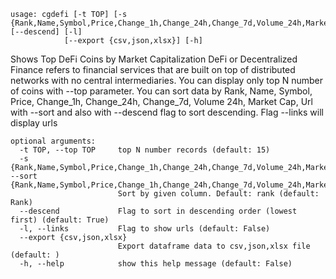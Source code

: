 ```
usage: cgdefi [-t TOP] [-s {Rank,Name,Symbol,Price,Change_1h,Change_24h,Change_7d,Volume_24h,Market_Cap,Url}] [--descend] [-l]
            [--export {csv,json,xlsx}] [-h]
```

Shows Top DeFi Coins by Market Capitalization DeFi or Decentralized Finance refers to financial services that are built on top of distributed
networks with no central intermediaries. You can display only top N number of coins with --top parameter. You can sort data by Rank, Name, Symbol,
Price, Change_1h, Change_24h, Change_7d, Volume 24h, Market Cap, Url with --sort and also with --descend flag to sort descending. Flag --links will
display urls

```
optional arguments:
  -t TOP, --top TOP     top N number records (default: 15)
  -s {Rank,Name,Symbol,Price,Change_1h,Change_24h,Change_7d,Volume_24h,Market_Cap,Url}, --sort {Rank,Name,Symbol,Price,Change_1h,Change_24h,Change_7d,Volume_24h,Market_Cap,Url}
                        Sort by given column. Default: rank (default: Rank)
  --descend             Flag to sort in descending order (lowest first) (default: True)
  -l, --links           Flag to show urls (default: False)
  --export {csv,json,xlsx}
                        Export dataframe data to csv,json,xlsx file (default: )
  -h, --help            show this help message (default: False)
```
